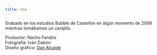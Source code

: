 ```yaml
---
title: One
---
```


Grabado en los estudios Bubble de Castellón en algún momento de 2008 mientras tomábamos un carajillo.

Productor: Nacho Fandós<br>
Fotografía: Iván Dabón<br>
Diseño gráfico: [Dan Alcaide](https://www.danalcaide.com)<br>
